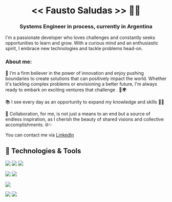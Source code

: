 <h1 align="center"><< Fausto Saludas >>  👨‍💻</h1>

<h3 align="center"> Systems Engineer in process, currently in Argentina</h3>

I'm a passionate developer who loves challenges and constantly seeks opportunities
to learn and grow. With a curious mind and an enthusiastic spirit, I embrace new technologies and tackle problems head-on.

### About me:
🚀 I'm a firm believer in the power of innovation and enjoy pushing boundaries to create solutions that can positively impact the world. Whether it's tackling complex problems or envisioning a better future, I'm always ready to embark on exciting ventures that challenge . 💪🌍

📚 I see every day as an opportunity to expand my knowledge and skills 📖🌟

🤗 Collaboration, for me, is not just a means to an end but a source of endless inspiration, as I cherish the beauty of shared visions and collective accomplishments. 🌐✨

You can contact me via [LinkedIn](https://www.linkedin.com/in/faustosaludas/)

## 🔧 Technologies & Tools

![](https://img.shields.io/badge/Lang-Python-informational?style=flat&logo=python&logoColor=white&color=2bbc8a)
![](https://img.shields.io/badge/☕︎Lang-Java-informational?style=flat&logo=java&logoColor=white&color=2bbc8a)
![](https://img.shields.io/badge/Lang-Csharp-informational?style=flat&logo=csharp&logoColor=white&color=2bbc8a)


![](https://img.shields.io/badge/Framework-.Net%20Core-informational?style=flat&logo=.net&logoColor=white&color=2bbc8a)
![](https://img.shields.io/badge/Framework-Spring-informational?style=flat&logo=spring&logoColor=white&color=2bbc8a)

![](https://img.shields.io/badge/database-MySQL-informational?style=flat&logo=mysql&logoColor=white&color=2bbc8a)

![](https://img.shields.io/badge/Editor-IntelliJ-informational?style=flat&logo=intellijidea&logoColor=white&color=2bbc8a)
![](https://img.shields.io/badge/Editor-VS%20Code-informational?style=flat&logo=visualstudiocode&logoColor=white&color=2bbc8a)







